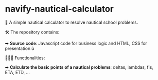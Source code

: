 # navify-nautical-calculator
📄 A simple nautical calculator to resolve nautical school problems.

🛠️ The repository contains:

➡ <b>Source code</b>: Javascript code for business logic and HTML, CSS for presentation.ù

👨🏻‍💻 Functionalities:

➡ <b>Calculate the basic points of a nautical problems</b>: deltas, lambdas, fis, ETA, ETD, ...
